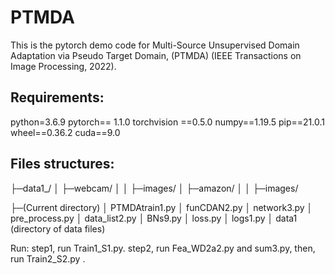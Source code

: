 # PTMDA
This is the pytorch demo code for Multi-Source Unsupervised Domain Adaptation via Pseudo Target Domain, (PTMDA) (IEEE Transactions on Image Processing, 2022). 


## Requirements:

python=3.6.9
pytorch== 1.1.0
torchvision ==0.5.0
numpy==1.19.5
pip==21.0.1
wheel==0.36.2
cuda==9.0


## Files structures:

├─data1_/
│  ├─webcam/
│  │  ├─images/
│  ├─amazon/
│  │  ├─images/


├─(Current directory)
│  PTMDAtrain1.py
│  funCDAN2.py
│  network3.py
│  pre_process.py
│  data_list2.py
│  BNs9.py
│  loss.py
│  logs1.py
   │  data1 (directory of data files)


Run:
step1, run Train1_S1.py.
step2, run Fea_WD2a2.py and sum3.py,
then,  run Train2_S2.py .
